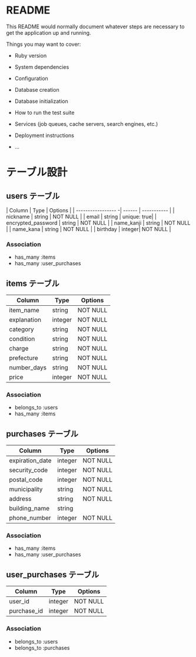 # README

This README would normally document whatever steps are necessary to get the
application up and running.

Things you may want to cover:

* Ruby version

* System dependencies

* Configuration

* Database creation

* Database initialization

* How to run the test suite

* Services (job queues, cache servers, search engines, etc.)

* Deployment instructions

* ...

# テーブル設計

## users テーブル

| Column             | Type   | Options     |
| ----------------- -| ------ | ----------- |
| nickname           | string | NOT NULL    |
| email              | string | unique: true|
| encrypted_password | string | NOT NULL    |
| name_kanji         | string | NOT NULL    |
| name_kana          | string | NOT NULL    |
| birthday           | integer| NOT NULL    |

### Association

- has_many :items
- has_many :user_purchases

## items テーブル

| Column        | Type       | Options     |
| ------------- | ---------- | ----------- |
| item_name     | string     | NOT NULL    |
| explanation   | integer    | NOT NULL    |
| category      | string     | NOT NULL    |
| condition     | string     | NOT NULL    |
| charge        | string     | NOT NULL    |
| prefecture    | string     | NOT NULL    |
| number_days   | string     | NOT NULL    |
| price         | integer    | NOT NULL    |
### Association

- belongs_to :users
- has_many :items

## purchases テーブル

| Column             | Type       | Options     |
| ------------------ | ---------- | ----------- |
| expiration_date    | integer    | NOT NULL    |
| security_code      | integer    | NOT NULL    |
| postal_code        | integer    | NOT NULL    |
| municipality       | string     | NOT NULL    |
| address            | string     | NOT NULL    |
| building_name      | string     |             |
| phone_number       | integer    | NOT NULL    |


### Association

- has_many :items
- has_many :user_purchases

## user_purchases テーブル

| Column             | Type       | Options     |
| ------------------ | ---------- | ----------- |
| user_id            | integer    | NOT NULL    |
| purchase_id        | integer    | NOT NULL    |



### Association

- belongs_to :users
- belongs_to :purchases